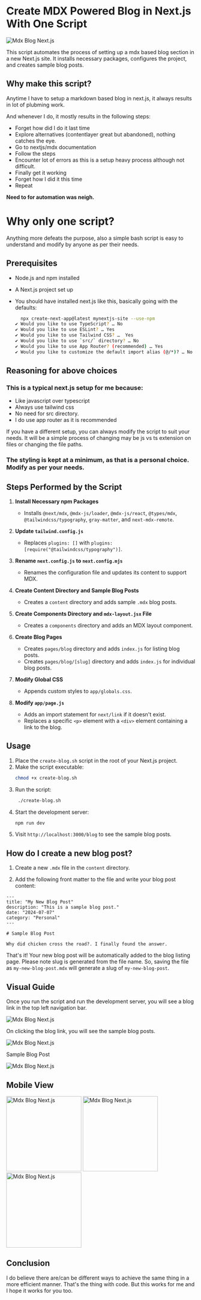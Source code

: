 # Create MDX Powered Blog in Next.js With One Script

![Mdx Blog Next.js](https://raw.githubusercontent.com/dbanswan/create-nextjs-blog-mdx/main/sample-images/1.png)

This script automates the process of setting up a mdx based blog section in a new Next.js site. It installs necessary packages, configures the project, and creates sample blog posts.

## Why make this script?

Anytime I have to setup a markdown based blog in next.js, it always results in lot of plubming work.

And whenever I do, it mostly results in the following steps:

- Forget how did I do it last time
- Explore alternatives (contentlayer great but abandoned), nothing catches the eye.
- Go to nextjs/mdx documentation
- Follow the steps
- Encounter lot of errors as this is a setup heavy process although not difficult.
- Finally get it working
- Forget how I did it this time
- Repeat

**Need to for automation was neigh.**

# Why only one script?

Anything more defeats the purpose, also a simple bash script is easy to understand and modify by anyone as per their needs.

## Prerequisites

- Node.js and npm installed
- A Next.js project set up
- You should have installed next.js like this, basically going with the defaults:

  ```sh
    npx create-next-app@latest mynextjs-site --use-npm                                                               ok
  ✔ Would you like to use TypeScript? … No
  ✔ Would you like to use ESLint? … Yes
  ✔ Would you like to use Tailwind CSS? …  Yes
  ✔ Would you like to use `src/` directory? … No
  ✔ Would you like to use App Router? (recommended) … Yes
  ✔ Would you like to customize the default import alias (@/*)? … No
  ```

## Reasoning for above choices

### This is a typical next.js setup for me because:

- Like javascript over typescript
- Always use tailwind css
- No need for src directory.
- I do use app router as it is recommended

If you have a different setup, you can always modify the script to suit your needs. It will be a simple process of changing may be js vs ts extension on files or changing the file paths.

### The styling is kept at a minimum, as that is a personal choice. Modify as per your needs.

## Steps Performed by the Script

1. **Install Necessary npm Packages**

   - Installs `@next/mdx`, `@mdx-js/loader`, `@mdx-js/react`, `@types/mdx`, `@tailwindcss/typography`, `gray-matter`, and `next-mdx-remote`.

2. **Update `tailwind.config.js`**

   - Replaces `plugins: []` with `plugins: [require("@tailwindcss/typography")]`.

3. **Rename `next.config.js` to `next.config.mjs`**

   - Renames the configuration file and updates its content to support MDX.

4. **Create Content Directory and Sample Blog Posts**

   - Creates a `content` directory and adds sample `.mdx` blog posts.

5. **Create Components Directory and `mdx-layout.jsx` File**

   - Creates a `components` directory and adds an MDX layout component.

6. **Create Blog Pages**

   - Creates `pages/blog` directory and adds `index.js` for listing blog posts.
   - Creates `pages/blog/[slug]` directory and adds `index.js` for individual blog posts.

7. **Modify Global CSS**

   - Appends custom styles to `app/globals.css`.

8. **Modify `app/page.js`**
   - Adds an import statement for `next/link` if it doesn't exist.
   - Replaces a specific `<p>` element with a `<div>` element containing a link to the blog.

## Usage

1. Place the `create-blog.sh` script in the root of your Next.js project.
2. Make the script executable:
   ```sh
   chmod +x create-blog.sh
   ```
3. Run the script:
   ```sh
    ./create-blog.sh
   ```
4. Start the development server:
   ```sh
   npm run dev
   ```
5. Visit `http://localhost:3000/blog` to see the sample blog posts.

## How do I create a new blog post?

1. Create a new `.mdx` file in the `content` directory.

2. Add the following front matter to the file and write your blog post content:

```mdx
---
title: "My New Blog Post"
description: "This is a sample blog post."
date: "2024-07-07"
category: "Personal"
---

# Sample Blog Post

Why did chicken cross the road?. I finally found the answer.
```

That's it! Your new blog post will be automatically added to the blog listing page. Please note slug is generated from the file name. So, saving the file as `my-new-blog-post.mdx` will generate a slug of `my-new-blog-post`.

## Visual Guide

Once you run the script and run the development server, you will see a blog link in the top left navigation bar.

![Mdx Blog Next.js](https://raw.githubusercontent.com/dbanswan/create-nextjs-blog-mdx/main/sample-images/1.png)

On clicking the blog link, you will see the sample blog posts.

![Mdx Blog Next.js](https://raw.githubusercontent.com/dbanswan/create-nextjs-blog-mdx/main/sample-images/2.png)

Sample Blog Post

![Mdx Blog Next.js](https://raw.githubusercontent.com/dbanswan/create-nextjs-blog-mdx/main/sample-images/3.png)

## Mobile View

<img src="https://raw.githubusercontent.com/dbanswan/create-nextjs-blog-mdx/main/sample-images/4.png" alt="Mdx Blog Next.js" width="200"/>

<img src="https://raw.githubusercontent.com/dbanswan/create-nextjs-blog-mdx/main/sample-images/5.png" alt="Mdx Blog Next.js" width="200"/>

<img src="https://raw.githubusercontent.com/dbanswan/create-nextjs-blog-mdx/main/sample-images/6.png" alt="Mdx Blog Next.js" width="200"/>

## Conclusion

I do believe there are/can be different ways to achieve the same thing in a more efficient manner. That's the thing with code. But this works for me and I hope it works for you too.
